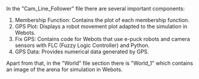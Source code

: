 In the "Cam_Line_Follower" file there are several important components:
1. Membership Function: Contains the plot of each membership function.
2. GPS Plot: Displays a robot movement plot adapted to the simulation in Webots.
3. Fix GPS: Contains code for Webots that use e-puck robots and camera sensors with FLC (Fuzzy Logic Controller) and Python.
4. GPS Data: Provides numerical data generated by GPS.

Apart from that, in the "World" file section there is "World_1" which contains an image of the arena for simulation in Webots.
